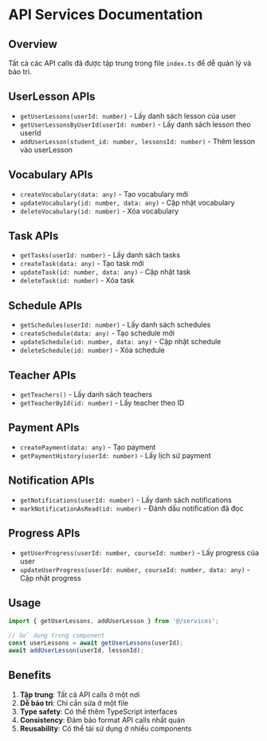 # API Services Documentation

## Overview
Tất cả các API calls đã được tập trung trong file `index.ts` để dễ quản lý và bảo trì.

## UserLesson APIs
- `getUserLessons(userId: number)` - Lấy danh sách lesson của user
- `getUserLessonsByUserId(userId: number)` - Lấy danh sách lesson theo userId
- `addUserLesson(student_id: number, lessonsId: number)` - Thêm lesson vào userLesson

## Vocabulary APIs
- `createVocabulary(data: any)` - Tạo vocabulary mới
- `updateVocabulary(id: number, data: any)` - Cập nhật vocabulary
- `deleteVocabulary(id: number)` - Xóa vocabulary

## Task APIs
- `getTasks(userId: number)` - Lấy danh sách tasks
- `createTask(data: any)` - Tạo task mới
- `updateTask(id: number, data: any)` - Cập nhật task
- `deleteTask(id: number)` - Xóa task

## Schedule APIs
- `getSchedules(userId: number)` - Lấy danh sách schedules
- `createSchedule(data: any)` - Tạo schedule mới
- `updateSchedule(id: number, data: any)` - Cập nhật schedule
- `deleteSchedule(id: number)` - Xóa schedule

## Teacher APIs
- `getTeachers()` - Lấy danh sách teachers
- `getTeacherById(id: number)` - Lấy teacher theo ID

## Payment APIs
- `createPayment(data: any)` - Tạo payment
- `getPaymentHistory(userId: number)` - Lấy lịch sử payment

## Notification APIs
- `getNotifications(userId: number)` - Lấy danh sách notifications
- `markNotificationAsRead(id: number)` - Đánh dấu notification đã đọc

## Progress APIs
- `getUserProgress(userId: number, courseId: number)` - Lấy progress của user
- `updateUserProgress(userId: number, courseId: number, data: any)` - Cập nhật progress

## Usage
```typescript
import { getUserLessons, addUserLesson } from '@/services';

// Sử dụng trong component
const userLessons = await getUserLessons(userId);
await addUserLesson(userId, lessonId);
```

## Benefits
1. **Tập trung**: Tất cả API calls ở một nơi
2. **Dễ bảo trì**: Chỉ cần sửa ở một file
3. **Type safety**: Có thể thêm TypeScript interfaces
4. **Consistency**: Đảm bảo format API calls nhất quán
5. **Reusability**: Có thể tái sử dụng ở nhiều components 